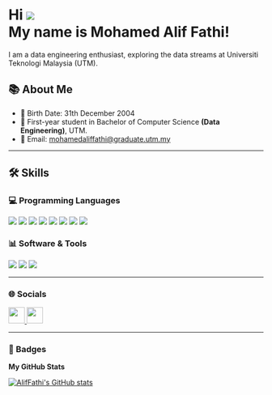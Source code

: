 Hi ![](https://user-images.githubusercontent.com/18350557/176309783-0785949b-9127-417c-8b55-ab5a4333674e.gif)  
My name is **Mohamed Alif Fathi**!
=====================================================================================================================

I am a data engineering enthusiast, exploring the data streams at Universiti Teknologi Malaysia (UTM).

## 📚 About Me
- 💬 Birth Date: 31th December 2004  
- 🌱 First-year student in Bachelor of Computer Science **(Data Engineering)**, UTM.  
- 🤝 Email: mohamedaliffathi@graduate.utm.my  

---

## 🛠 Skills  

### 💻 Programming Languages  
<p align="left">
  <img src="https://img.shields.io/badge/C-Intermediate-00599C?logo=c&logoColor=white" />
  <img src="https://img.shields.io/badge/C++-Intermediate-00599C?logo=c%2B%2B&logoColor=white" />
  <img src="https://img.shields.io/badge/Java-Intermediate-007396?logo=java&logoColor=white" />
  <img src="https://img.shields.io/badge/PHP-Intermediate-777BB4?logo=php&logoColor=white" />
  <img src="https://img.shields.io/badge/SQL-Intermediate-336791?logo=postgresql&logoColor=white" />
  <img src="https://img.shields.io/badge/HTML-Intermediate-E34F26?logo=html5&logoColor=white" />
  <img src="https://img.shields.io/badge/CSS-Intermediate-1572B6?logo=css3&logoColor=white" />
  <img src="https://img.shields.io/badge/JavaScript-Beginner-F7DF1E?logo=javascript&logoColor=black" />
</p>

### 📊 Software & Tools  
<p align="left">
  <img src="https://img.shields.io/badge/Power%20BI-Intermediate-F2C811?logo=powerbi&logoColor=black" />
  <img src="https://img.shields.io/badge/Excel-Intermediate-217346?logo=microsoft-excel&logoColor=white" />
  <img src="https://img.shields.io/badge/Word-Intermediate-2B579A?logo=microsoft-word&logoColor=white" />
</p>

---

### 🌐 Socials  
<p align="left"> 
  <a href="https://www.github.com/AlifFathi" target="_blank" rel="noreferrer"> 
    <picture> 
      <source media="(prefers-color-scheme: dark)" srcset="https://raw.githubusercontent.com/danielcranney/readme-generator/main/public/icons/socials/github-dark.svg" /> 
      <source media="(prefers-color-scheme: light)" srcset="https://raw.githubusercontent.com/danielcranney/readme-generator/main/public/icons/socials/github.svg" /> 
      <img src="https://raw.githubusercontent.com/danielcranney/readme-generator/main/public/icons/socials/github.svg" width="32" height="32" /> 
    </picture> 
  </a> 
  <a href="https://www.linkedin.com/in/alif-fathi-46b48229a/" target="_blank" rel="noreferrer"> 
    <picture> 
      <source media="(prefers-color-scheme: dark)" srcset="https://raw.githubusercontent.com/danielcranney/readme-generator/main/public/icons/socials/linkedin-dark.svg" /> 
      <source media="(prefers-color-scheme: light)" srcset="https://raw.githubusercontent.com/danielcranney/readme-generator/main/public/icons/socials/linkedin.svg" /> 
      <img src="https://raw.githubusercontent.com/danielcranney/readme-generator/main/public/icons/socials/linkedin.svg" width="32" height="32" /> 
    </picture> 
  </a>
</p>

---

### 🏅 Badges  

<b>My GitHub Stats</b>  

<a href="http://www.github.com/AlifFathi">
  <img src="https://github-readme-stats.vercel.app/api?username=AlifFathi&show_icons=true&hide=&count_private=true&title_color=0891b2&text_color=ffffff&icon_color=0891b2&bg_color=1c1917&hide_border=true&show_icons=true" alt="AlifFathi's GitHub stats" />
</a>
